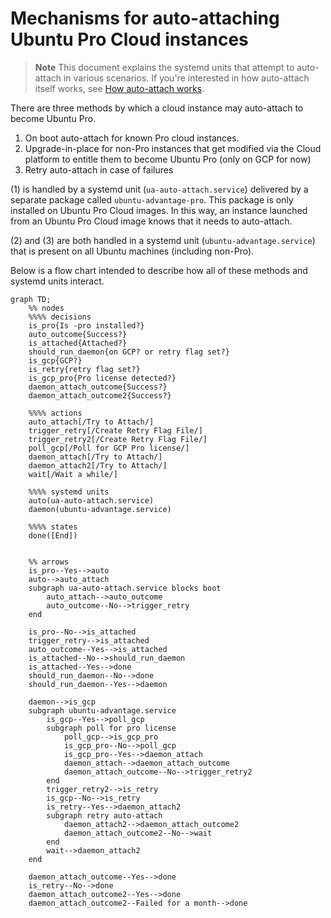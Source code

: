 # Mechanisms for auto-attaching Ubuntu Pro Cloud instances

> **Note**
> This document explains the systemd units that attempt to auto-attach in various scenarios. If you're interested in how auto-attach itself works, see [How auto-attach works](./how_auto_attach_works.md).

There are three methods by which a cloud instance may auto-attach to become Ubuntu Pro.

1. On boot auto-attach for known Pro cloud instances.
2. Upgrade-in-place for non-Pro instances that get modified via the Cloud platform to entitle them to become Ubuntu Pro (only on GCP for now)
3. Retry auto-attach in case of failures

(1) is handled by a systemd unit (`ua-auto-attach.service`) delivered by a separate package called `ubuntu-advantage-pro`. This package is only installed on Ubuntu Pro Cloud images. In this way, an instance launched from an Ubuntu Pro Cloud image knows that it needs to auto-attach.

(2) and (3) are both handled in a systemd unit (`ubuntu-advantage.service`) that is present on all Ubuntu machines (including non-Pro).

Below is a flow chart intended to describe how all of these methods and systemd units interact.

```mermaid
graph TD;
    %% nodes
    %%%% decisions
    is_pro{Is -pro installed?}
    auto_outcome{Success?}
    is_attached{Attached?}
    should_run_daemon{on GCP? or retry flag set?}
    is_gcp{GCP?}
    is_retry{retry flag set?}
    is_gcp_pro{Pro license detected?}
    daemon_attach_outcome{Success?}
    daemon_attach_outcome2{Success?}

    %%%% actions
    auto_attach[/Try to Attach/]
    trigger_retry[/Create Retry Flag File/]
    trigger_retry2[/Create Retry Flag File/]
    poll_gcp[/Poll for GCP Pro license/]
    daemon_attach[/Try to Attach/]
    daemon_attach2[/Try to Attach/]
    wait[/Wait a while/]
    
    %%%% systemd units
    auto(ua-auto-attach.service)
    daemon(ubuntu-advantage.service)

    %%%% states
    done([End])


    %% arrows
    is_pro--Yes-->auto
    auto-->auto_attach
    subgraph ua-auto-attach.service blocks boot
        auto_attach-->auto_outcome
        auto_outcome--No-->trigger_retry
    end

    is_pro--No-->is_attached
    trigger_retry-->is_attached
    auto_outcome--Yes-->is_attached
    is_attached--No-->should_run_daemon
    is_attached--Yes-->done
    should_run_daemon--No-->done
    should_run_daemon--Yes-->daemon

    daemon-->is_gcp
    subgraph ubuntu-advantage.service
        is_gcp--Yes-->poll_gcp
        subgraph poll for pro license
            poll_gcp-->is_gcp_pro
            is_gcp_pro--No-->poll_gcp
            is_gcp_pro--Yes-->daemon_attach
            daemon_attach-->daemon_attach_outcome
            daemon_attach_outcome--No-->trigger_retry2
        end
        trigger_retry2-->is_retry
        is_gcp--No-->is_retry
        is_retry--Yes-->daemon_attach2
        subgraph retry auto-attach
            daemon_attach2-->daemon_attach_outcome2
            daemon_attach_outcome2--No-->wait
        end
        wait-->daemon_attach2
    end

    daemon_attach_outcome--Yes-->done
    is_retry--No-->done
    daemon_attach_outcome2--Yes-->done
    daemon_attach_outcome2--Failed for a month-->done
```